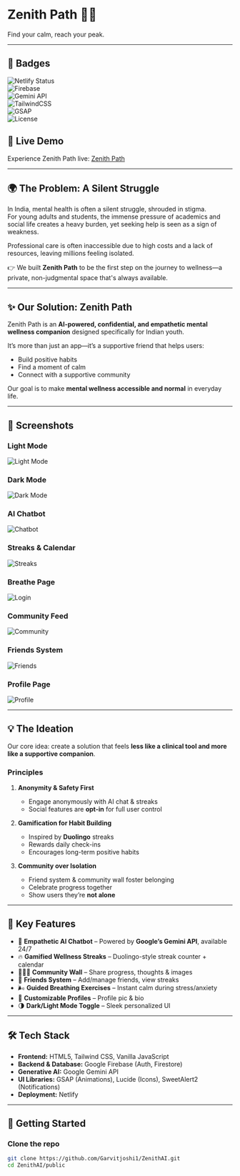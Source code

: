 # Zenith Path 🧘✨  
Find your calm, reach your peak.  

---

## 📛 Badges  

![Netlify Status](https://api.netlify.com/api/v1/badges/ca185c1d-bfd5-4e9b-9c38-ad9459565b29/deploy-status)  
![Firebase](https://img.shields.io/badge/Firebase-Auth%20%7C%20Firestore-FFCA28?logo=firebase&logoColor=white)  
![Gemini API](https://img.shields.io/badge/AI-Google%20Gemini-4285F4?logo=google&logoColor=white)  
![TailwindCSS](https://img.shields.io/badge/Styled%20with-TailwindCSS-06B6D4?logo=tailwindcss&logoColor=white)  
![GSAP](https://img.shields.io/badge/Animations-GSAP-88CE02?logo=greensock&logoColor=white)  
![License](https://img.shields.io/badge/License-MIT-green)  

## 🚀 Live Demo  
Experience Zenith Path live: [Zenith Path](https://zenithpath.netlify.app/)  

---

## 🌍 The Problem: A Silent Struggle  
In India, mental health is often a silent struggle, shrouded in stigma.  
For young adults and students, the immense pressure of academics and social life creates a heavy burden, yet seeking help is seen as a sign of weakness.  

Professional care is often inaccessible due to high costs and a lack of resources, leaving millions feeling isolated.  

👉 We built **Zenith Path** to be the first step on the journey to wellness—a private, non-judgmental space that's always available.  

---

## ✨ Our Solution: Zenith Path  
Zenith Path is an **AI-powered, confidential, and empathetic mental wellness companion** designed specifically for Indian youth.  

It’s more than just an app—it’s a supportive friend that helps users:  
- Build positive habits  
- Find a moment of calm  
- Connect with a supportive community  

Our goal is to make **mental wellness accessible and normal** in everyday life.  

---

## 📸 Screenshots  

### Light Mode  
![Light Mode](screenshots/light-mode.png)  

### Dark Mode  
![Dark Mode](screenshots/dark-mode.png) 

### AI Chatbot  
![Chatbot](screenshots/chatbot.png)  

### Streaks & Calendar  
![Streaks](screenshots/streaks.png) 

### Breathe Page  
![Login](screenshots/breathe.png)  

### Community Feed  
![Community](screenshots/community.png)  

### Friends System  
![Friends](screenshots/friends.png)  

### Profile Page  
![Profile](screenshots/profile.png)  

---

## 💡 The Ideation  
Our core idea: create a solution that feels **less like a clinical tool and more like a supportive companion**.  

### Principles  
1. **Anonymity & Safety First**  
   - Engage anonymously with AI chat & streaks  
   - Social features are **opt-in** for full user control  

2. **Gamification for Habit Building**  
   - Inspired by **Duolingo** streaks  
   - Rewards daily check-ins  
   - Encourages long-term positive habits  

3. **Community over Isolation**  
   - Friend system & community wall foster belonging  
   - Celebrate progress together  
   - Show users they’re **not alone**  

---

## 🚀 Key Features  
- 🤖 **Empathetic AI Chatbot** – Powered by **Google’s Gemini API**, available 24/7  
- 🔥 **Gamified Wellness Streaks** – Duolingo-style streak counter + calendar  
- 🧑‍🤝‍🧑 **Community Wall** – Share progress, thoughts & images  
- 👥 **Friends System** – Add/manage friends, view streaks  
- 🌬️ **Guided Breathing Exercises** – Instant calm during stress/anxiety  
- 👤 **Customizable Profiles** – Profile pic & bio  
- 🌗 **Dark/Light Mode Toggle** – Sleek personalized UI  

---

## 🛠️ Tech Stack  
- **Frontend:** HTML5, Tailwind CSS, Vanilla JavaScript  
- **Backend & Database:** Google Firebase (Auth, Firestore)  
- **Generative AI:** Google Gemini API  
- **UI Libraries:** GSAP (Animations), Lucide (Icons), SweetAlert2 (Notifications)  
- **Deployment:** Netlify  

---

## 🏁 Getting Started  

### Clone the repo  
```bash
git clone https://github.com/Garvitjoshi1/ZenithAI.git
cd ZenithAI/public

